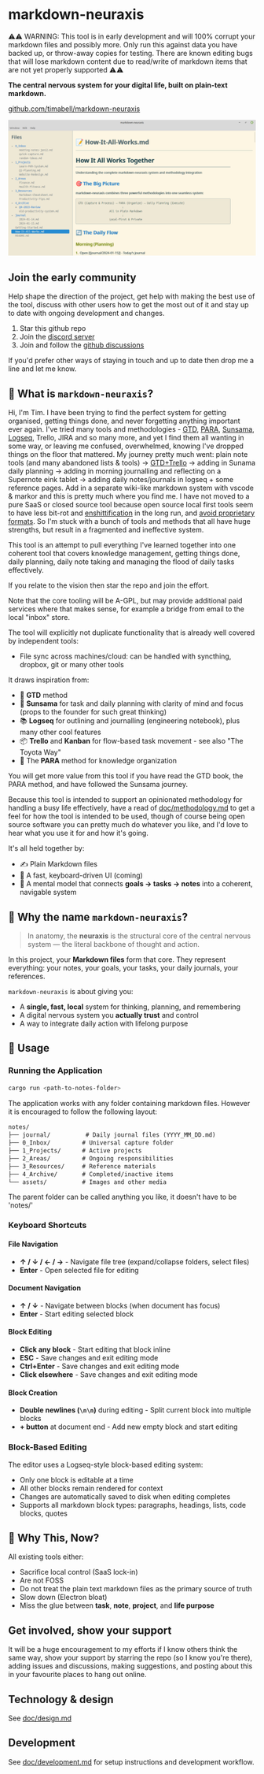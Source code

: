 # markdown-neuraxis

⚠️⚠️ WARNING: This tool is in early development and will 100% corrupt your markdown files and possibly more. Only run this against data you have backed up, or throw-away copies for testing. There are known editing bugs that will lose markdown content due to read/write of markdown items that are not yet properly supported ⚠️⚠️

**The central nervous system for your digital life, built on plain-text markdown.**

[github.com/timabell/markdown-neuraxis](https://github.com/timabell/markdown-neuraxis)

![](doc/screenshot-of-app.png)

## Join the early community

Help shape the direction of the project, get help with making the best use of the tool, discuss with other users how to get the most out of it and stay up to date with ongoing development and changes.

1. Star this github repo
1. Join the [discord server](https://discord.gg/jTXmw8pfBA)
1. Join and follow the [github discussions](https://github.com/timabell/markdown-neuraxis/discussions)

If you'd prefer other ways of staying in touch and up to date then drop me a line and let me know.

## 🧠 What is `markdown-neuraxis`?

Hi, I'm Tim. I have been trying to find the perfect system for getting organised, getting things done, and never forgetting anything important ever again. I've tried many tools and methodologies - [GTD](https://en.wikipedia.org/wiki/Getting_Things_Done), [PARA](https://fortelabs.com/blog/para/), [Sunsama](https://www.sunsama.com/), [Logseq](https://fortelabs.com/blog/para/), Trello, JIRA and so many more, and yet I find them all wanting in some way, or leaving me confused, overwhelmed, knowing I've dropped things on the floor that mattered. My journey pretty much went: plain note tools (and many abandoned lists & tools) -> [GTD+Trello](https://0x5.uk/2023/06/01/text-based-tools-the-ultimate-format-for-everything/) -> adding in Sunama daily planning -> adding in morning journalling and reflecting on a Supernote eink tablet -> adding daily notes/journals in logseq + some reference pages. Add in a separate wiki-like markdown system with vscode & markor and this is pretty much where you find me. I have not moved to a pure SaaS or closed source tool because open source local first tools seem to have less bit-rot and [enshittification](https://en.wikipedia.org/wiki/Enshittification) in the long run, and [avoid proprietary formats](https://0x5.uk/2023/06/01/text-based-tools-the-ultimate-format-for-everything/). So I'm stuck with a bunch of tools and methods that all have huge strengths, but result in a fragmented and ineffective system.

This tool is an attempt to pull everything I've learned together into one coherent tool that covers knowledge management, getting things done, daily planning, daily note taking and managing the flood of daily tasks effectively.

If you relate to the vision then star the repo and join the effort.

Note that the core tooling will be A-GPL, but may provide additional paid services where that makes sense, for example a bridge from email to the local "inbox" store.

The tool will explicitly not duplicate functionality that is already well covered by independent tools:

- File sync across machines/cloud: can be handled with syncthing, dropbox, git or many other tools

It draws inspiration from:

- 🧘 **GTD** method
- 🌅 **Sunsama** for task and daily planning with clarity of mind and focus (props to the founder for such great thinking)
- 📚 **Logseq** for outlining and journalling (engineering notebook), plus many other cool features
- 📦 **Trello** and **Kanban** for flow-based task movement - see also "The Toyota Way"
- 🧠 The **PARA** method for knowledge organization

You will get more value from this tool if you have read the GTD book, the PARA method, and have followed the Sunsama journey.

Because this tool is intended to support an opinionated methodology for handling a busy life effectively, have a read of [doc/methodology.md](doc/methodology.md) to get a feel for how the tool is intended to be used, though of course being open source software you can pretty much do whatever you like, and I'd love to hear what you use it for and how it's going.

It's all held together by:

- ✍️ Plain Markdown files
- 🧩 A fast, keyboard-driven UI (coming)
- 🧠 A mental model that connects **goals → tasks → notes** into a coherent, navigable system

## 🧬 Why the name `markdown-neuraxis`?

> In anatomy, the **neuraxis** is the structural core of the central nervous system — the literal backbone of thought and action.

In this project, your **Markdown files** form that core. They represent everything: your notes, your goals, your tasks, your daily journals, your references.

`markdown-neuraxis` is about giving you:
- A **single, fast, local** system for thinking, planning, and remembering
- A digital nervous system you **actually trust** and control
- A way to integrate daily action with lifelong purpose

## 📖 Usage

### Running the Application
```bash
cargo run <path-to-notes-folder>
```

The application works with any folder containing markdown files. However it is encouraged to follow the following layout:
```
notes/
├── journal/          # Daily journal files (YYYY_MM_DD.md)  
├── 0_Inbox/         # Universal capture folder
├── 1_Projects/      # Active projects
├── 2_Areas/         # Ongoing responsibilities
├── 3_Resources/     # Reference materials
├── 4_Archive/       # Completed/inactive items
└── assets/          # Images and other media
```

The parent folder can be called anything you like, it doesn't have to be 'notes/'

### Keyboard Shortcuts

#### File Navigation
- **↑ / ↓ / ← / →** - Navigate file tree (expand/collapse folders, select files)
- **Enter** - Open selected file for editing

#### Document Navigation
- **↑ / ↓** - Navigate between blocks (when document has focus)
- **Enter** - Start editing selected block

#### Block Editing
- **Click any block** - Start editing that block inline
- **ESC** - Save changes and exit editing mode
- **Ctrl+Enter** - Save changes and exit editing mode
- **Click elsewhere** - Save changes and exit editing mode  

#### Block Creation
- **Double newlines (`\n\n`)** during editing - Split current block into multiple blocks
- **+ button** at document end - Add new empty block and start editing

### Block-Based Editing

The editor uses a Logseq-style block-based editing system:
- Only one block is editable at a time
- All other blocks remain rendered for context
- Changes are automatically saved to disk when editing completes
- Supports all markdown block types: paragraphs, headings, lists, code blocks, quotes

## 🌱 Why This, Now?

All existing tools either:

- Sacrifice local control (SaaS lock-in)
- Are not FOSS
- Do not treat the plain text markdown files as the primary source of truth
- Slow down (Electron bloat)
- Miss the glue between **task**, **note**, **project**, and **life purpose**

## Get involved, show your support

It will be a huge encouragement to my efforts if I know others think the same way, show your support by starring the repo (so I know you're there), adding issues and discussions, making suggestions, and posting about this in your favourite places to hang out online.

## Technology & design

See [doc/design.md](doc/design.md)

## Development

See [doc/development.md](doc/development.md) for setup instructions and development workflow.
